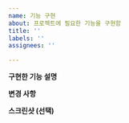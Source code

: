 ```yaml
---
name: 기능 구현
about: 프로젝트에 필요한 기능을 구현함
title: ''
labels: ''
assignees: ''

---
```


**구현한 기능 설명**


**변경 사항**


**스크린샷 (선택)**
